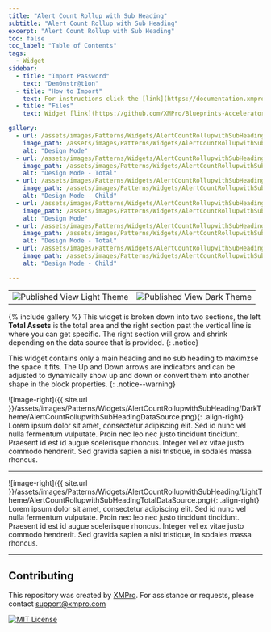 ```yaml
---
title: "Alert Count Rollup with Sub Heading"
subtitle: "Alert Count Rollup with Sub Heading"
excerpt: "Alert Count Rollup with Sub Heading"
toc: false
toc_label: "Table of Contents"
tags:
  - Widget
sidebar:
  - title: "Import Password"
    text: "Dem0nstr@t1on"
  - title: "How to Import"
    text: For instructions click the [link](https://documentation.xmpro.com/how-tos/apps/manage-widgets#importing-widgets)
  - title: "Files"
    text: Widget [link](https://github.com/XMPro/Blueprints-Accelerators-Patterns/blob/master/Patterns/Widgets/Alert%20Count%20Rollup%20With%20Subheading.xwid)

gallery:
  - url: /assets/images/Patterns/Widgets/AlertCountRollupwithSubHeading/DarkTheme/AlertCountRollupwithSubHeadingDesignMode.png
    image_path: /assets/images/Patterns/Widgets/AlertCountRollupwithSubHeading/DarkTheme/AlertCountRollupwithSubHeadingDesignMode.png
    alt: "Design Mode"
  - url: /assets/images/Patterns/Widgets/AlertCountRollupwithSubHeading/DarkTheme/AlertCountRollupwithSubHeadingDataSource.png
    image_path: /assets/images/Patterns/Widgets/AlertCountRollupwithSubHeading/DarkTheme/AlertCountRollupwithSubHeadingDataSource.png
    alt: "Design Mode - Total"
  - url: /assets/images/Patterns/Widgets/AlertCountRollupwithSubHeading/DarkTheme/AlertCountRollupwithSubHeadingTotalDataSource.png
    image_path: /assets/images/Patterns/Widgets/AlertCountRollupwithSubHeading/DarkTheme/AlertCountRollupwithSubHeadingTotalDataSource.png
    alt: "Design Mode - Child"
  - url: /assets/images/Patterns/Widgets/AlertCountRollupwithSubHeading/LightTheme/AlertCountRollupwithSubHeadingDesignMode.png
    image_path: /assets/images/Patterns/Widgets/AlertCountRollupwithSubHeading/LightTheme/AlertCountRollupwithSubHeadingDesignMode.png
    alt: "Design Mode"
  - url: /assets/images/Patterns/Widgets/AlertCountRollupwithSubHeading/LightTheme/AlertCountRollupwithSubHeadingDataSource.png
    image_path: /assets/images/Patterns/Widgets/AlertCountRollupwithSubHeading/LightTheme/AlertCountRollupwithSubHeadingDataSource.png
    alt: "Design Mode - Total"
  - url: /assets/images/Patterns/Widgets/AlertCountRollupwithSubHeading/LightTheme/AlertCountRollupwithSubHeadingTotalDataSource.png
    image_path: /assets/images/Patterns/Widgets/AlertCountRollupwithSubHeading/LightTheme/AlertCountRollupwithSubHeadingTotalDataSource.png
    alt: "Design Mode - Child"

---
```

<table>
<tr>
  <td><img src="{{ site.url }}/assets/images/Patterns/Widgets/AlertCountRollupwithSubHeading/LightTheme/AlertCountRollupwithSubHeadingPublishedMode.png" alt="Published View Light Theme"/>
  </td>
  <td><img src="{{ site.url }}/assets/images/Patterns/Widgets/AlertCountRollupwithSubHeading/DarkTheme/AlertCountRollupwithSubHeadingPublishedMode.png" alt="Published View Dark Theme"/>
  </td>
</tr>
</table>
{% include gallery %}
This widget is broken down into two sections, the left <b>Total Assets</b> is the total area and the right section past the vertical line is where you can get specific. The right section will grow and shrink depending on the data source that is provided.
{: .notice}

This widget contains only a main heading and no sub heading to maximzse the space it fits.
The Up and Down arrows are indicators and can be adjusted to dynamically show up and down or convert them into another shape in the block properties.
{: .notice--warning}

![image-right]({{ site.url }}/assets/images/Patterns/Widgets/AlertCountRollupwithSubHeading/DarkTheme/AlertCountRollupwithSubHeadingDataSource.png){: .align-right}
Lorem ipsum dolor sit amet, consectetur adipiscing elit. Sed id nunc vel nulla fermentum vulputate. Proin nec leo nec justo tincidunt tincidunt. Praesent id est id augue scelerisque rhoncus. Integer vel ex vitae justo commodo hendrerit. Sed gravida sapien a nisi tristique, in sodales massa rhoncus.
<hr />

![image-right]({{ site.url }}/assets/images/Patterns/Widgets/AlertCountRollupwithSubHeading/LightTheme/AlertCountRollupwithSubHeadingTotalDataSource.png){: .align-right}
Lorem ipsum dolor sit amet, consectetur adipiscing elit. Sed id nunc vel nulla fermentum vulputate. Proin nec leo nec justo tincidunt tincidunt. Praesent id est id augue scelerisque rhoncus. Integer vel ex vitae justo commodo hendrerit. Sed gravida sapien a nisi tristique, in sodales massa rhoncus.

<hr />

## Contributing
This repository was created by <a href="https://xmpro.com/">XMPro</a>. 
For assistance or requests, please contact <a href="mailto:support@xmpro.com">support@xmpro.com</a>

[![MIT License](https://img.shields.io/badge/License-MIT-green.svg)](https://choosealicense.com/licenses/mit/)
